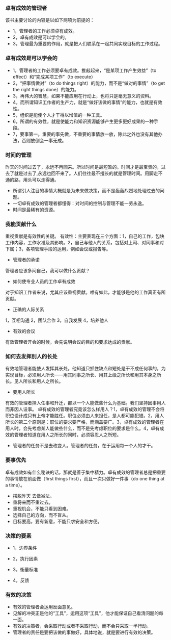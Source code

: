 ### 卓有成效的管理者

该书主要讨论的内容是以如下两项为前提的：

+ 1，管理者的工作必须卓有成效。
+ 2，卓有成效是可以学会的。	
+ 3，管理最为重要的作用，就是把人们联系在一起共同实现目标的工作过程。

### 卓有成效是可以学会的

- 1，管理者的工作必须要卓有成效。推敲起来，“是某项工作产生效益”（to  effect）和“完成某项工作”（to execute）
- 2，“把事情做对”（to do things right）的能力，而不是“做对的事情”（to get the right things done）的能力。
- 3，再伟大的智慧，如果不能应用在行动上，也将只是毫无意义的资料。
- 4，而所谓知识工作者的生产力，就是“做好该做的事情”的能力，也就是有效性。
- 5，组织是能使个人才干得以增值的一种工具。
- 6，所谓的有效性，就是使能力和知识资源能够产生更多更好成果的一种手段。
- 7，要事第一。重要的事先做，不重要的事情放一放，除此之外也没有其他办法，否则放倒会一事无成。

### 时间的管理

 昨天的时间过去了，永远不再回来。所以时间是最短暂的。时间才是最宝贵的，过去了就是过去了,永远也回不来了。人们往往最不擅长的就是管理时间。用脚走不通的路，用头可以走得通。

+ 所谓引人注目的事情大概就是为未来做决策，而不是轰轰烈烈地处理过去的问题。
+ 一切卓有成效的管理者都懂得：对时间的控制与管理不能一劳永逸。
+ 时间是最稀有的资源。

### 我能贡献什么
重视贡献是有效性的关键。
有效性：主要表现在三个方面：1，自己的工作，包块工作内容，工作水准及其影响。2，自己与他人的关系，包括对上司、对同事和对下属；3，各项管理手段的运用，例如会议或报告等。

- 管理者的承诺

管理者应该多问自己，我可以做什么贡献？

- 如何使专业人员的工作卓有成效

对于知识工作者来说，尤其应该重视贡献。唯有如此，才能够是他的工作真正有所贡献。

- 正确的人际关系

1，互相沟通 2，团队合作 3，自我发展 4，培养他人
- 有效的会议

有效管理者开会的时候，会先说明会议的目的和要求达成的贡献。

### 如何去发挥别人的长处
有效地管理者能使人发挥其长处。他知道只抓住缺点和短处是干不成任何事的，为实现目标，必须用人所长——用其同事之所长、用其上级之所长和用其本身之所长。见人所长和用人之所长。

- 要用人所长 

有效的管理者择人任事和升迁，都以一个人能做些什么为基础。我们坚持因事用人而非因人设事。
卓有成效的管理者究竟该怎么样用人？1，卓有成效的管理不会将职位设计成只有上帝才能胜任。职位必须由人来担任，是人都可能犯错。2，用人所长的第二个原则是：职位的要求要严格，而涵盖要广。3，卓有成效的管理者在用人时，会先考虑某人能做些什么，而不是先考虑职位的要求是什么。4，卓有成效的管理者知道在用人之所长的同时，必须容忍人之所短。

- 管理者的任务不是去改变人。管理者的任务，在于运用每一个人的才干。


### 要事优先
卓有成效如有什么秘诀的话，那就是善于集中精力。卓有成效的管理者总是把重要的事情放在前面做（first things first），而且一次只做好一件事（do one thing at a time）。

- 摆脱昨天 去做减法。
- 重将来而不重过去。
- 重视机会，不能只看到困难。
- 选择自己的方向，而不盲从。
- 目标要高，要有新意，不能只求安全和方便。

### 决策的要素

+ 1，边界条件

+ 2，执行因素

+ 3，衡量标准

+ 4，反馈

### 有效的决策

- 有效的管理者会运用反面意见。
- 见解的冲突正是他的“工具”，运用这项“工具”，他才能保证自己看清问题的每一面。
- 有效的决策者，会采取行动或者不采取行动，而不会只采取一半行动。
- 管理者的责任是要把该做的事做好，具体地说，就是要进行有效的决策。

